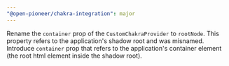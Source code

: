 ```yaml
---
"@open-pioneer/chakra-integration": major
---
```


Rename the `container` prop of the `CustomChakraProvider` to `rootNode`.
This property refers to the application's shadow root and was misnamed.
Introduce `container` prop that refers to the application's container element (the root html element inside the shadow root).
